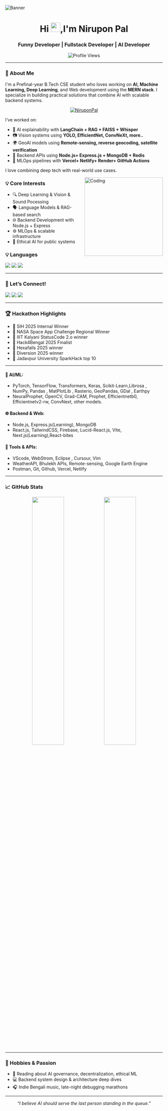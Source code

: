 ![Banner](https://github.com/Nirupon123/Nirupon123/blob/main/large_banner.gif)

<h1 align="center">Hi <img src="https://raw.githubusercontent.com/MartinHeinz/MartinHeinz/master/wave.gif" width="30px">,I'm Nirupon Pal </h1>
<h3 align="center">Funny Developer | Fullstack Developer | AI Developer  </h3>

<p align="center">
  <img src="https://komarev.com/ghpvc/?username=niruponpal&label=Profile%20views&color=0e75b6&style=flat" alt="Profile Views" />
</p>

---

### 🚀 About Me

I'm a Prefinal-year B.Tech CSE student who loves working on **AI, Machine Learning, Deep Learning**, and Web development using the **MERN stack**. I specialize in building practical solutions that combine AI with scalable backend systems.


<p align="center"> <a href="https://github.com/ryo-ma/github-profile-trophy"><img src="https://github-profile-trophy.vercel.app/?username=Nirupon123&theme=juicyfresh" alt="NiruponPal" /></a> </p>

I’ve worked on:
- 🧠 AI explainability with **LangChain + RAG + FAISS + Whisper**
- 📷 Vision systems using **YOLO, EfficientNet, ConvNeXt, more..**
- 🌍 GeoAI models using **Remote-sensing, reverse geocoding, satellite verification**
- 🧾 Backend APIs using **Node.js+ Express.js + MongoDB + Redis**
- 🧪 MLOps pipelines with **Vercel+ Netlify+ Render+ GitHub Actions**

 I love combining deep tech with real-world use cases.


<img align="right" alt="Coding" width="250" src="https://media1.tenor.com/m/0STUSfNDTAkAAAAd/crazy-b-stupid-house-poopino.gif"/>

### 💡 Core Interests
- 🔍 Deep Learning & Vision & Sound Pocessing
- 🗣️ Language Models & RAG-based search
- 🌐 Backend Development with Node.js + Express
- ⚙️ MLOps & scalable infrastructure
- 🧠 Ethical AI for public systems


### 💡 Languages
<p>
  <img src="https://img.shields.io/badge/Java-ED8B00?style=for-the-badge&logo=openjdk&logoColor=white"/>
  <img src="https://img.shields.io/badge/Python-3670A0?style=for-the-badge&logo=python&logoColor=white"/>
  <img src="https://img.shields.io/badge/JavaScript-F7DF1E?style=for-the-badge&logo=javascript&logoColor=black"/>
</p>

---

### 🔗 Let’s Connect!
<p align="left">
  <a href="https://linkedin.com/in/niruponpal" target="_blank"><img src="https://img.shields.io/badge/-LinkedIn-0A66C2?style=for-the-badge&logo=linkedin&logoColor=white"/></a>
  <a href="https://x.com/NiruponPal" target="_blank"><img src="https://img.shields.io/badge/-Twitter-1DA1F2?style=for-the-badge&logo=twitter&logoColor=white"/></a>
  <a href="niruponpal2003@gmail.com" target="_blank"><img src="https://img.shields.io/badge/-Email-D14836?style=for-the-badge&logo=gmail&logoColor=white"/></a>
</p>

---

### 🏆 Hackathon Highlights
- 🏅 SIH 2025 Internal Winner 
- 🏅 NASA Space App Challenge Regional Winner 
- 🏅 IIIT Kalyani StatusCode 2.o winner
- 🏅 Hack4Bengal 2025 Finalist
- 🏅 Hexafalls 2025 winner
- 🏅 Diversion 2025 winner
- 🏅 Jadavpur University SparkHack top 10

---

#### 🧠 AI/ML:
- PyTorch, TensorFlow, Transformers, Keras, Scikit-Learn,Librosa , NumPy, Pandas , MatPlotLib , Rasterio, GeoPandas, GDal , Earthpy
- NeuralProphet, OpenCV, Grad-CAM, Prophet, Efficientnetb0, Efficientnetv2-rw, ConvNext, other models.

#### 🌐 Backend & Web:
- Node.js, Express.js(Learning), MongoDB     
- React.js, TailwindCSS, Firebase, Lucid-React.js, Vite, Next.js(Learning),React-bites

#### 🔎 Tools & APIs:
- VScode, WebStrom, Eclipse , Cursour, Vim
- WeatherAPI, Bhulekh APIs, Remote-sensing, Google Earth Engine
- Postman,  Git, Github, Vercel, Netlify

---

### 📈 GitHub Stats
<p align="center">
  <img width="45%" src="https://github-readme-stats.vercel.app/api?username=nirupon123&theme=merko&show_icons=true&hide_border=false&count_private=true" />
   
  <img width="45%" src="https://github-readme-stats.vercel.app/api/top-langs/?username=nirupon123&theme=merko&show_icons=true&hide_border=false&layout=compact" />
</p>


---

### 🌱 Hobbies & Passion
- 🧠 Reading about AI governance, decentralization, ethical ML
- 💻 Backend system design & architecture deep dives
- 🎧 Indie Bengali music, late-night debugging marathons

---

<p align="center">
<em>“I believe AI should serve the last person standing in the queue.”</em>
</p>
